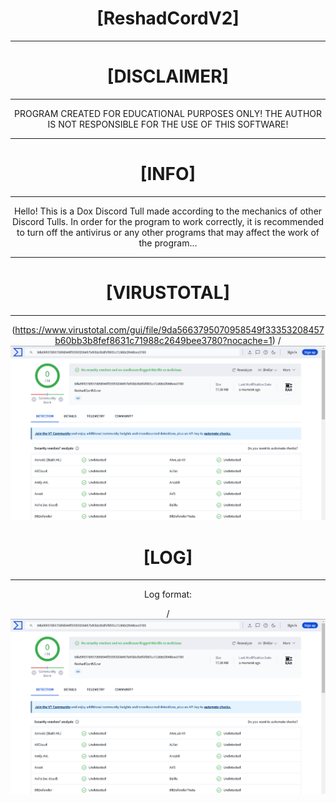 <div align="center">

# [ReshadCordV2]
----------------------------------------------------------------------------------------------------
# [DISCLAIMER]
----------------------------------------------------------------------------------------------------

PROGRAM CREATED FOR EDUCATIONAL PURPOSES ONLY! THE AUTHOR IS NOT RESPONSIBLE FOR THE USE OF THIS SOFTWARE!

----------------------------------------------------------------------------------------------------
# [INFO]
----------------------------------------------------------------------------------------------------

Hello! This is a Dox Discord Tull made according to the mechanics of other Discord Tulls. In order for the program to work correctly, it is recommended to turn off the antivirus or any other programs that may affect the work of the program...

----------------------------------------------------------------------------------------------------
# [VIRUSTOTAL]
----------------------------------------------------------------------------------------------------
(https://www.virustotal.com/gui/file/9da5663795070958549f33353208457b60bb3b8fef8631c71988c2649bee3780?nocache=1)
/![Image alt](https://github.com/owner-discord/ReshadCordV2/blob/main/image.png)

# [LOG]
----------------------------------------------------------------------------------------------------
Log format:

/![Image alt](https://github.com/owner-discord/ReshadCordV2/blob/main/image.png)
